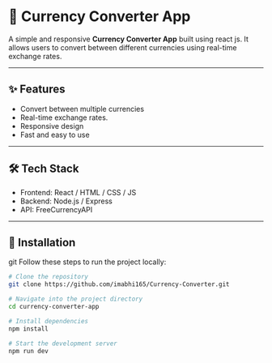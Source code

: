 # 💱 Currency Converter App

A simple and responsive **Currency Converter App** built using react js.
It allows users to convert between different currencies using real-time exchange rates.

---

## ✨ Features

- Convert between multiple currencies
- Real-time exchange rates.
- Responsive design
- Fast and easy to use

---

## 🛠️ Tech Stack

- Frontend: React / HTML / CSS / JS
- Backend: Node.js / Express
- API: FreeCurrencyAPI

---

## 🚀 Installation

git
Follow these steps to run the project locally:

```bash
# Clone the repository
git clone https://github.com/imabhi165/Currency-Converter.git

# Navigate into the project directory
cd currency-converter-app

# Install dependencies
npm install

# Start the development server
npm run dev
```
